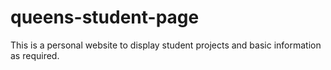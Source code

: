 # queens-student-page
This is a personal website to display student projects and basic information as required. 
